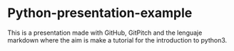 # Python-presentation-example
This is a presentation made with GitHub, GitPitch and the lenguaje markdown where the aim is make a tutorial for the introduction to python3.
